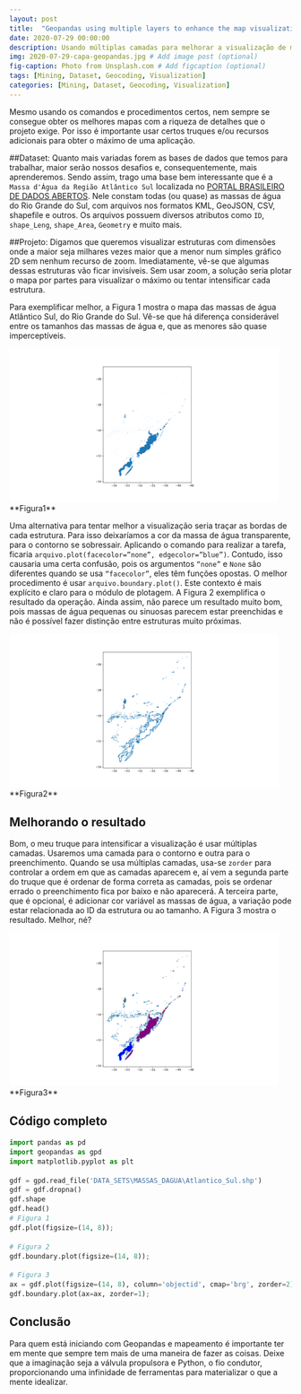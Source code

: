 ```yaml
---
layout: post
title:  "Geopandas using multiple layers to enhance the map visualization"
date: 2020-07-29 00:00:00
description: Usando múltiplas camadas para melhorar a visualização de mapas através de geopandas
img: 2020-07-29-capa-geopandas.jpg # Add image post (optional)
fig-caption: Photo from Unsplash.com # Add figcaption (optional)
tags: [Mining, Dataset, Geocoding, Visualization]
categories: [Mining, Dataset, Geocoding, Visualization]
---
```


Mesmo usando os comandos e procedimentos certos, nem sempre se consegue obter os melhores mapas com a riqueza de detalhes que o projeto exige. Por isso é importante usar certos truques e/ou recursos adicionais para obter o máximo de uma aplicação.

##Dataset:
Quanto mais variadas forem as bases de dados que temos para trabalhar, maior serão nossos desafios e, consequentemente, mais aprenderemos. Sendo assim, trago uma base bem interessante que é a `Massa d'Água da Região Atlântico Sul` localizada no [PORTAL BRASILEIRO DE DADOS ABERTOS]( http://dados.gov.br/dataset/massa-dagua-da-regiao-atlantico-sul). Nele constam todas (ou quase) as massas de água do Rio Grande do Sul, com arquivos nos formatos KML, GeoJSON, CSV, shapefile e outros. Os arquivos possuem diversos atributos como `ID`, `shape_Leng`, `shape_Area`, `Geometry` e muito mais.

##Projeto:
Digamos que queremos visualizar estruturas com dimensões onde a maior seja milhares vezes maior que a menor num simples gráfico 2D sem nenhum recurso de zoom. Imediatamente, vê-se que algumas dessas estruturas vão ficar invisíveis. Sem usar zoom, a solução seria plotar o mapa por partes para visualizar o máximo ou tentar intensificar cada estrutura.

Para exemplificar melhor, a Figura 1 mostra o mapa das massas de água Atlântico Sul, do Rio Grande do Sul. Vê-se que há diferença considerável entre os tamanhos das massas de água e, que as menores são quase imperceptíveis. 

<div style="width: 600px;">
 <a href="/assets/img/2020-08/2020-07-29-FIG1.png"> <img src="/assets/img/2020-08/2020-07-29-FIG1.png" width="480px"></a>
</div>
**Figura1**

Uma alternativa para tentar melhor a visualização seria traçar as bordas de cada estrutura. Para isso deixaríamos a cor da massa de água transparente, para o contorno se sobressair. Aplicando o comando para realizar a tarefa, ficaria `arquivo.plot(facecolor=”none”, edgecolor=”blue”)`. Contudo, isso causaria uma certa confusão, pois os argumentos `“none”` e `None` são diferentes quando se usa `“facecolor”`, eles têm funções opostas. O melhor procedimento é usar `arquivo.boundary.plot()`. Este contexto é mais explícito e claro para o módulo de plotagem. A Figura 2 exemplifica o resultado da operação. Ainda assim, não parece um resultado muito bom, pois massas de água pequenas ou sinuosas parecem estar preenchidas e não é possível fazer distinção entre estruturas muito próximas.

<div style="width: 600px;">
 <a href="/assets/img/2020-08/2020-07-29-FIG2.png"> <img src="/assets/img/2020-08/2020-07-29-FIG2.png" width="480px"></a>
</div>
**Figura2**

## Melhorando o resultado
Bom, o meu truque para intensificar a visualização é usar múltiplas camadas. Usaremos uma camada para o contorno e outra para o preenchimento. Quando se usa múltiplas camadas, usa-se `zorder` para controlar a ordem em que as camadas aparecem e, aí vem a segunda parte do truque que é ordenar de forma correta as camadas, pois se ordenar errado o preenchimento fica por baixo e não aparecerá. A terceira parte, que é opcional, é adicionar cor variável as massas de água, a variação pode estar relacionada ao ID da estrutura ou ao tamanho. A Figura 3 mostra o resultado. Melhor, né?

<div style="width: 600px;">
 <a href="/assets/img/2020-08/2020-07-29-FIG3.png"> <img src="/assets/img/2020-08/2020-07-29-FIG3.png" width="480px"></a>
</div>
**Figura3**

## Código completo
```python
import pandas as pd
import geopandas as gpd
import matplotlib.pyplot as plt

gdf = gpd.read_file('DATA_SETS\MASSAS_DAGUA\Atlantico_Sul.shp')
gdf = gdf.dropna()
gdf.shape
gdf.head()
# Figura 1
gdf.plot(figsize=(14, 8));

# Figura 2
gdf.boundary.plot(figsize=(14, 8));

# Figura 3
ax = gdf.plot(figsize=(14, 8), column='objectid', cmap='brg', zorder=2)
gdf.boundary.plot(ax=ax, zorder=1);
```

## Conclusão
Para quem está iniciando com Geopandas e mapeamento é importante ter em mente que sempre tem mais de uma maneira de fazer as coisas. Deixe que a imaginação seja a válvula propulsora e Python, o fio condutor, proporcionando uma infinidade de ferramentas para materializar o que a mente idealizar.
